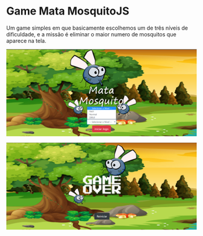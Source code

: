 # Game Mata MosquitoJS
Um game simples em que basicamente escolhemos um de três níveis de dificuldade, e a missão é eliminar o maior numero de mosquitos que aparece na tela.


![](https://github.com/LeandroLeite93/Game_Mata_MosquitoJS/blob/main/Captura%20de%20Tela%20(12).png)

![](https://github.com/LeandroLeite93/Game_Mata_MosquitoJS/blob/main/Captura%20de%20Tela%20(11).png)
